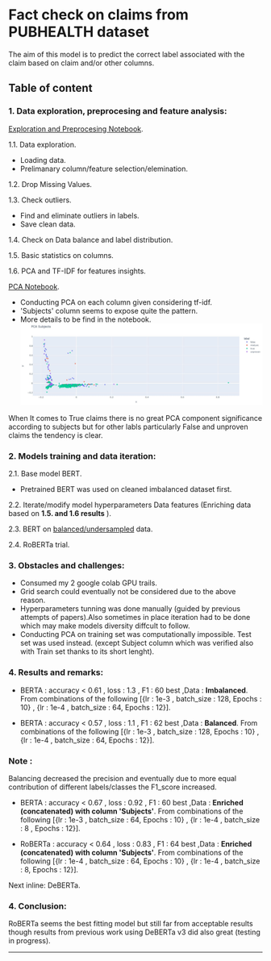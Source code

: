 # Fact check on claims from PUBHEALTH dataset
The aim of this model is to predict the correct label associated with the claim based on claim and/or other columns.

## Table of content

### 1. Data exploration, preprocesing and feature analysis:
[Exploration and Preprocesing Notebook](https://github.com/H-Ismael/pubhealth/blob/main/exploration_preprocessing.ipynb).  


1.1. Data exploration.  

- Loading data.  
- Prelimanary column/feature selection/elemination. 
    
1.2. Drop Missing Values.  

1.3. Check outliers.  
- Find and eliminate outliers in labels.  
- Save clean data.

1.4. Check on Data balance and label distribution.  

1.5. Basic statistics on columns.  

1.6. PCA and TF-IDF for features insights.  

[PCA Notebook](https://github.com/H-Ismael/pubhealth/blob/main/PCA_insights.ipynb).  

- Conducting PCA on each column given considering tf-idf. 
- 'Subjects' column seems to expose quite the pattern.  
- More details to be find in the notebook.  
![PCA of column Subject to TF-IDF](https://github.com/H-Ismael/pubhealth/blob/main/subjectsPCA.JPG)

When It comes to True claims there is no great PCA component significance according to subjects but for other labls particularly False and unproven claims the tendency is clear.

### 2. Models training and data iteration:  

2.1. Base model BERT.  
- Pretrained BERT was used on cleaned imbalanced dataset first.  

2.2. Iterate/modify model hyperparameters Data features (Enriching data based on **1.5. and 1.6 results** ).  

2.3. BERT on [balanced/undersampled](https://github.com/H-Ismael/pubhealth/blob/main/data_balancing.ipynb) data. 

2.4. RoBERTa trial. 
    
### 3. Obstacles and challenges:
- Consumed my 2 google colab GPU trails. 
- Grid search could eventually not be considered due to the above reason.
- Hyperparameters tunning was done manually (guided by previous attempts of papers).Also sometimes in place iteration had to be done which may make models diversity diffcult to follow.  
- Conducting PCA on training set was computationally impossible. Test set was used instead. (except Subject column which was verified also with Train set thanks to its short lenght).  

### 4. Results and remarks:

- BERTA : accuracy < 0.61 , loss : 1.3 , F1 : 60 best ,Data : **Imbalanced**. From  combinations of the following [{lr : 1e-3 , batch_size : 128, Epochs : 10} , {lr : 1e-4 , batch_size : 64, Epochs : 12}].  

- BERTA : accuracy < 0.57 , loss : 1.1 , F1 : 62 best ,Data : **Balanced**. From  combinations of the following [{lr : 1e-3 , batch_size : 128, Epochs : 10} , {lr : 1e-4 , batch_size : 64, Epochs : 12}].  

### **Note**  :
Balancing decreased the precision and eventually due to more equal contribution of different labels/classes the F1_score increased.

- BERTA : accuracy < 0.67 , loss : 0.92 , F1 : 60 best ,Data : **Enriched (concatenated) with column 'Subjects'**. From  combinations of the following [{lr : 1e-3 , batch_size : 64, Epochs : 10} , {lr : 1e-4 , batch_size : 8 , Epochs : 12}].  

- RoBERTa : accuracy < 0.64 , loss : 0.83 , F1 : 64 best ,Data : **Enriched (concatenated) with column 'Subjects'**. From  combinations of the following [{lr : 1e-4 , batch_size : 64, Epochs : 10} , {lr : 1e-4 , batch_size : 8, Epochs : 12}].  

Next inline: DeBERTa.


### 4. Conclusion:

RoBERTa seems the best fitting model but still far from acceptable results though results from previous work using DeBERTa v3 did also great (testing in progress).

____________________________________________________________________________________________________________
